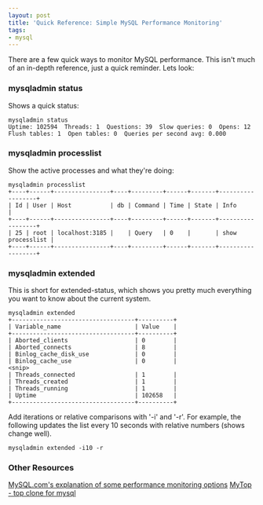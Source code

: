 ```yaml
---
layout: post
title: 'Quick Reference: Simple MySQL Performance Monitoring'
tags:
- mysql
---
```


There are a few quick ways to monitor MySQL performance.  This isn't much of an in-depth reference, just a quick reminder.  Lets look:

### mysqladmin status

Shows a quick status:
    
    mysqladmin status
    Uptime: 102594  Threads: 1  Questions: 39  Slow queries: 0  Opens: 12  Flush tables: 1  Open tables: 0  Queries per second avg: 0.000

### mysqladmin processlist

Show the active processes and what they're doing:
    
    mysqladmin processlist
    +----+------+----------------+----+---------+------+-------+------------------+
    | Id | User | Host           | db | Command | Time | State | Info             |
    +----+------+----------------+----+---------+------+-------+------------------+
    | 25 | root | localhost:3185 |    | Query   | 0    |       | show processlist |
    +----+------+----------------+----+---------+------+-------+------------------+

### mysqladmin extended

This is short for extended-status, which shows you pretty much everything you want to know about the current system.

    mysqladmin extended
    +-----------------------------------+----------+
    | Variable_name                     | Value    |
    +-----------------------------------+----------+
    | Aborted_clients                   | 0        |
    | Aborted_connects                  | 8        |
    | Binlog_cache_disk_use             | 0        |
    | Binlog_cache_use                  | 0        |
    <snip>
    | Threads_connected                 | 1        |
    | Threads_created                   | 1        |
    | Threads_running                   | 1        |
    | Uptime                            | 102658   |
    +-----------------------------------+----------+

Add iterations or relative comparisons with '-i' and '-r'.  For example, the following updates the list every 10 seconds with relative numbers (shows change well).
    
    mysqladmin extended -i10 -r
    
### Other Resources

[MySQL.com's explanation of some performance monitoring options](http://www.mysql.com/news-and-events/newsletter/2004-01/a0000000301.html)
[MyTop - top clone for mysql](http://jeremy.zawodny.com/mysql/mytop/)
